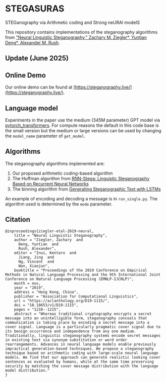 # STEGASURAS
STEGanography via Arithmetic coding and Strong neURAl modelS

This repository contains implementations of the steganography algorithms from ["Neural Linguistic Steganography," Zachary M. Ziegler*, Yuntian Deng*, Alexander M. Rush](https://arxiv.org/abs/1909.01496).

## Update (June 2025)


## Online Demo

Our online demo can be found at [https://steganography.live/](https://steganography.live/).

## Language model

Experiments in the paper use the medium (345M parameter) GPT model via [pytorch_transformers](https://github.com/huggingface/pytorch-transformers). For compute reasons the default in this code base is the small version but the medium or large versions can be used by changing the `model_name` parameter of `get_model`.

## Algorithms

The steganography algorithms implemented are:
1. Our proposed arithmetic coding-based algorithm
2. The Huffman algorithm from [RNN-Stega: Linguistic Steganography Based on Recurrent Neural Networks](https://ieeexplore.ieee.org/document/8470163)
3. The binning algorithm from [Generating Steganographic Text with LSTMs](https://arxiv.org/abs/1705.10742)

An example of encoding and decoding a message is in `run_single.py`. The algorithm used is determined by the `mode` parameter.


## Citation

```
@inproceedings{ziegler-etal-2019-neural,
    title = "Neural Linguistic Steganography",
    author = "Ziegler, Zachary  and
      Deng, Yuntian  and
      Rush, Alexander",
    editor = "Inui, Kentaro  and
      Jiang, Jing  and
      Ng, Vincent  and
      Wan, Xiaojun",
    booktitle = "Proceedings of the 2019 Conference on Empirical Methods in Natural Language Processing and the 9th International Joint Conference on Natural Language Processing (EMNLP-IJCNLP)",
    month = nov,
    year = "2019",
    address = "Hong Kong, China",
    publisher = "Association for Computational Linguistics",
    url = "https://aclanthology.org/D19-1115/",
    doi = "10.18653/v1/D19-1115",
    pages = "1210--1215",
    abstract = "Whereas traditional cryptography encrypts a secret message into an unintelligible form, steganography conceals that communication is taking place by encoding a secret message into a cover signal. Language is a particularly pragmatic cover signal due to its benign occurrence and independence from any one medium. Traditionally, linguistic steganography systems encode secret messages in existing text via synonym substitution or word order rearrangements. Advances in neural language models enable previously impractical generation-based techniques. We propose a steganography technique based on arithmetic coding with large-scale neural language models. We find that our approach can generate realistic looking cover sentences as evaluated by humans, while at the same time preserving security by matching the cover message distribution with the language model distribution."
}
```
